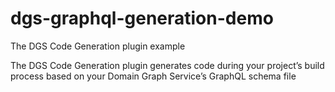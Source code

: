 # dgs-graphql-generation-demo
The DGS Code Generation plugin example


The DGS Code Generation plugin generates code during your project’s build process based on your Domain Graph Service’s GraphQL schema file
